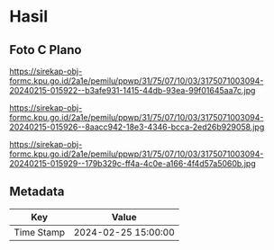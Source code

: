 # Hasil

## Foto C Plano

https://sirekap-obj-formc.kpu.go.id/2a1e/pemilu/ppwp/31/75/07/10/03/3175071003094-20240215-015922--b3afe931-1415-44db-93ea-99f01645aa7c.jpg

https://sirekap-obj-formc.kpu.go.id/2a1e/pemilu/ppwp/31/75/07/10/03/3175071003094-20240215-015926--8aacc942-18e3-4346-bcca-2ed26b929058.jpg

https://sirekap-obj-formc.kpu.go.id/2a1e/pemilu/ppwp/31/75/07/10/03/3175071003094-20240215-015929--179b329c-ff4a-4c0e-a166-4f4d57a5060b.jpg


## Metadata

| Key        | Value               |
| ---------- | ------------------- |
| Time Stamp | 2024-02-25 15:00:00 |



